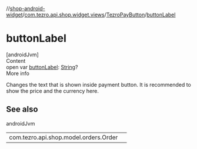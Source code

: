 //[shop-android-widget](../../../index.md)/[com.tezro.api.shop.widget.views](../index.md)/[TezroPayButton](index.md)/[buttonLabel](button-label.md)



# buttonLabel  
[androidJvm]  
Content  
open var [buttonLabel](button-label.md): [String](https://kotlinlang.org/api/latest/jvm/stdlib/kotlin/-string/index.html)?  
More info  


Changes the text that is shown inside payment button. It is recommended to show the price and the currency here.



## See also  
  
androidJvm  
  
| | |
|---|---|
| <a name="com.tezro.api.shop.widget.views/TezroPayButton/buttonLabel/#/PointingToDeclaration/"></a>com.tezro.api.shop.model.orders.Order| <a name="com.tezro.api.shop.widget.views/TezroPayButton/buttonLabel/#/PointingToDeclaration/"></a>|
  
  



